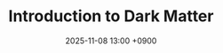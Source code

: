 ---
layout: event
title: "Introduction to Dark Matter"
date: 2025-11-08 13:00 +0900
location: "Chungnam National University, Daejeon, Korea"
speaker: "Haebarg Kang and Daeyeong Jeong"
address: "Room 115, College of Natural Sciences Building 4 (W11-2), Chungnam National University, 99 Daehak-ro, Yuseong-gu, Daejeon 34134, Korea"
note: "Lecture"
overview: >
  Lecture: Introduction to Dark Matter makes the foundation for understanding dark matter research. <br><br>

  Session 1: Dark Matter Introduction <br>
  First time begins with the motivations for dark matter and a review of the key observational evidence. Next, we will develop the thermal freeze-out framework for relic density, and conclude on why WIMP was central to this field before moving away. <br><br>

  Session 2: Indirect Detection <br>
  We then talk how dark matter could reveal itself through annihilation or decay products across the universe. Topics include signal sources, J-factors, and the latest constraints and interpretations, with emphasis on linking theory to data while accounting for backgrounds and systematics <br><br>

  Session 3: Direct Detection <br>
  This session aims to provide basic knowledge on direct dark matter detection. In addition, we will briefly introduce Light Dark Matter, which has been a subject of active research in direct detection, and discuss how the features of direct detection depend on the dark matter mass.
timetable:
  - time: "13:00 - 13:05"
    title: "Opening remarks"
    speaker: "Chang Hyeon Lee"
    material_id: ""
  - time: "13:05 - 14:35"
    title: "Session 1: Dark Matter Introduction"
    speaker: "Haebarg Kang"
    material_id: ""
  - time: "14:35 - 15:05"
    title: "Break"
    speaker: ""
  - time: "15:05 - 16:35"
    title: "Session 2: Indirect Detection"
    speaker: "Haebarg Kang"
    material_id: ""
  - time: "16:35 - 17:05"
    title: "Break"
    speaker: ""
  - time: "17:05 - 18:35"
    title: "Session 3: Direct Detection"
    speaker: "Daeyeong Jeong" 
    material_id: ""
  - time: "18:35 - 20:00"
    title: "Dinner"
    speaker: ""
  - time: "20:00 - 21:00"
    title: "Discussion"
    speaker: ""
map_embed: >
  <iframe src="https://www.google.com/maps/embed?pb=!1m18!1m12!1m3!1d3212.7521887087823!2d127.3375980119162!3d36.36678097225866!2m3!1f0!2f0!3f0!3m2!1i1024!2i768!4f13.1!3m3!1m2!1s0x35654b5a03ccdb71%3A0x131d324a82b243ae!2z7J6Q7Jew6rO87ZWZ64yA7ZWZIDTtmLjqtIAoVzExLTIp!5e0!3m2!1sko!2skr!4v1760513072497!5m2!1sko!2skr"
          loading="lazy" referrerpolicy="no-referrer-when-downgrade"></iframe>
group_photos:
hero:
  image: "/assets/img/heros/The_Bullet_Cluster.jpg"  # Optional
  lines:
    - text: "Introduction to Dark Matter"
      style: title
    - text: "Haebarg Kang and Daeyeong Jeong"
      style: subtitle
    - text: "2025.11.08 (Sat)"
      style: text
---